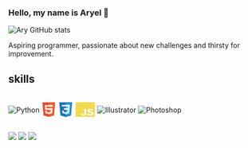 ### Hello, my name is Aryel 👋

![Ary GitHub stats](https://github-readme-stats.vercel.app/api?username=AryCSO&show_icons=true&theme=tokyonight&count_private=true)

Aspiring programmer, passionate about new challenges and thirsty for improvement.

## skills
<div style="display: inline_block"><br>
  <img align="center" alt="Python" height="30" width="30" src="https://cdn.jsdelivr.net/gh/devicons/devicon@latest/icons/python/python-original.svg">
  <img align="center" alt="HTML" height="30" width="30" src="https://raw.githubusercontent.com/devicons/devicon/master/icons/html5/html5-original.svg">
  <img align="center" alt="CSS" height="30" width="30" src="https://raw.githubusercontent.com/devicons/devicon/master/icons/css3/css3-original.svg">
  <img align="center" alt="Js" height="30" width="40" src="https://raw.githubusercontent.com/devicons/devicon/master/icons/javascript/javascript-plain.svg">
  <img align="center" alt="Illustrator" height="40" width="30" src="https://cdn.jsdelivr.net/gh/devicons/devicon@latest/icons/illustrator/illustrator-plain.svg">
  <img align="center" alt="Photoshop" height="40" width="30" src="https://cdn.jsdelivr.net/gh/devicons/devicon@latest/icons/photoshop/photoshop-original.svg">
</div>

##
<div> 
  <a href = "https://wa.me/+5562981795414"><img src="https://img.shields.io/badge/WhatsApp-25D366?style=for-the-badge&logo=whatsapp&logoColor=white"  rel="external" target="_blank"></a>
  <a href = "mailto:arycarvalho1969@gmail.com"><img src="https://img.shields.io/badge/Gmail-D14836?style=for-the-badge&logo=gmail&logoColor=white"  rel="external" target="_blank"></a>
  <a href="https://br.linkedin.com/in/aryel-s-oliveira-298169271" target="_blank"><img src="https://img.shields.io/badge/-LinkedIn-%230077B5?style=for-the-badge&logo=linkedin&logoColor=white"  rel="external" target="_blank"></a> 
</div>




